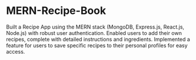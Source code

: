 # MERN-Recipe-Book
Built a Recipe App using the MERN stack (MongoDB, Express.js, React.js, Node.js) with robust user authentication.  Enabled users to add their own recipes, complete with detailed instructions and ingredients.  Implemented a feature for users to save specific recipes to their personal profiles for easy access.  
